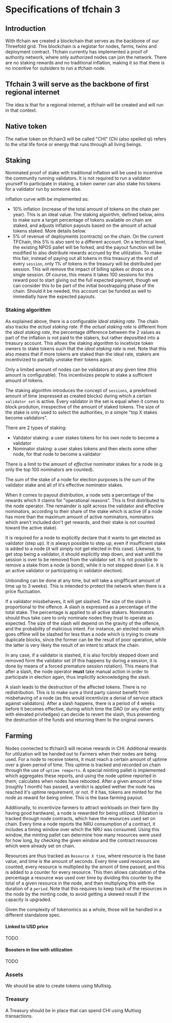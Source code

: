 # Specifications of tfchain 3

## Introduction

With tfchain we created a blockchain that serves as the backbone of our Threefold grid. This blockchain is a registar for nodes, farms, twins and deployment contract.
Tfchain currently has implemented a proof of authority network, where only authorized nodes can join the network. There are no staking rewards and no traditional inflation,
making it so that there is no incentive for outsiders to run a tfchain node.

## Tfchain 3 will serve as the backbone of first regional internet

The idea is that for a regional internet, a tfchain will be created and will run in that context.

## Native token

The native token on tfchain3 will be called "CHI" (Chi (also spelled qi) refers to the vital life force or energy that runs through all living beings.

## Staking

Nominated proof of stake with traditional inflation will be used to incentive the
community running validators. It is not required to run a validator yourself to
participate in staking, a token owner can also stake his tokens for a validator
run by someone else.

inflation curve with be implemented as:

- 10% inflation (increase of the total amount of tokens on the chain per year).
This is an ideal value. The staking algoirthm, defined below, aims to make sure
a target percentage of tokens available on chain are staked, and adjusts inflation
payouts based on the amount of actual tokens staked. More details below.
- 5% of revenue of deployments (contracts) on the chain. On the current TFChain,
this 5% is also sent to a different account. On a technical level, the existing
NPOS pallet will be forked, and the payout function will be modified to also distribute
rewards accrued by the utilization. To make this fair, instead of paying out all
tokens in this treasury at the end of every `session`, only 1% of tokens in the
treasury will be distributed per session. This will remove the impact of billing
spikes or drops on a single session. Of course, this means it takes 100 sessions
for this reward pool to start giving out the full expected payment, though we can
consider this to be part of the initial boostrapping phase of the chain. Should
it be needed, this account can be funded as well to immediatly have the expected
payouts.

### Staking algorithm

As explained above, there is a configurable _ideal staking rate_. The chain also
tracks the _actual staking rate_. If the _actual staking rate_ is different from
the _ideal staking rate_, the percentage difference between the 2 values as part
of the inflation is not paid to the stakers, but rather depositted into a treasury
account. This allows the staking algorithm to incetivize token owners to stake
tokens such that the _ideal staking rate_ is met. Note that this also means that
if more tokens are staked than the ideal rate, stakers are incentivized to partially
unstake their tokens again.

Only a limited amount of nodes can be validators at any given time (this amount is
configurable). This incentivizes people to stake a sufficient amount of tokens.

The staking algorithm introduces the concept of `sessions`, a predefined amount of
time (expressed as created blocks) during which a certain `validator set` is active.
Every validator in the set is equal when it comes to block prodution, irrespective
of the amount of staked tokens. The size of the stake is only used to select the
authorities, in a simple "top X stakes become validators".

There are 2 types of staking:

- Validator staking: a user stakes tokens for his own node to become a validator
- Nominator staking: a user stakes tokens and then elects some other node, for that
node to become a validator

There is a limit to the amount of _effective_ nominator stakes for a node (e.g. only
the top 100 nominators are counted).

The sum of the stake of a node for election purposes is the sum of the validator
stake and all of it's effective nominator stakes.

When it comes to payout distribution, a node sets a percentage of the rewards which
it claims for "operational reasons". This is first distributed to the node operator.
The remainder is split across the validator and effective nominators, according to
their share of the stake which is active (if a node has more than the maximum amount
of active nominators, nominators which aren't included don't get rewards, and their
stake is not counted toward the active stake).

It is required for a node to explicitly declare that it wants to get elected as validator
(step up). It is always possible to step up, even if insufficient stake is added
to a node (it will simply not get elected in this case). Likewise, to get stop being
a validator, it should explicitly step down, and wait untill the session is over
to be removed from the validator set. It is not possible to remove a stake from
a node (a bond), while it is not stepped down (i.e. it is an active validator or
participating in validator election).

Unbonding can be done at any time, but will take a singifficant amount of time
up to 3 weeks). This is intended to protect the network when there is a price
fluctuation.

If a validator missbehaves, it will get slashed. The size of the slash is proportional
to the offence. A slash is expressed as a percentage of the total stake. The percentage
is applied to all active stakers. Nominators should thus take care to only nominate
nodes they trust to operate as expected. The size of the slash will depend on the
gravity of the offence, and the probability of malicious intent. For instance, an
elected node which goes offline will be slashed for less than a node which is trying
to create duplicate blocks, since the former can be the result of poor operation,
while the latter is very likely the result of an intent to attack the chain.

In any case, if a validator is slashed, it is also forcibly stepped down and removed
form the validator set (if this happens by during a session, it is done by means
of a forced premature session rotation). This means that after a slash, the node
operator **must** take manual action in order to participate in election again,
thus implicitly acknowledging the slash.

A slash leads to the destruction of the affected tokens. There is no redistribution.
This is to make sure a third party cannot benefit from misbehaving of a node (as
this would incentivize a denial of service attack against validators). After a slash
happens, there is a period of 4 weeks before it becomes effective, during which time
the DAO (or any other entity with elevated priviledges) can decide to revert the
slash, thus preventing the destruction of the funds and returning them to the original
owners.

## Farming

Nodes connected to tfchain3 will receive rewards in CHI. Additional rewards for
utilization will be handed out to Farmers when their nodes are being used. For a
node to receive tokens, it must reach a certain amount of uptime over a given period
of time. This uptime is tracked and recorded on chain through the use of `uptime
remports`. A special minting pallet is implemented which aggregates these reports,
and using the node uptime reported in them, calculates when nodes have rebooted.
After a given amount of time (roughly 1 month) has passed, a verdict is applied wether
the node has reached it's uptime requirement, or not. If it has, tokens are minted
for the node as reward for being online. This is the base farming payout.

Additionally, to incentivize farmers to attract workloads on their farm (by having
good hardware), a node is rewarded for being utilized. Utilization is tracked through
node contracts, which have the resources used set on chain. Every time a node reports
the NRU consumption of a contract, it includes a timing window over which the NRU
was consumed. Using this window, the minting pallet can determine how many resources
were used for how long, by checking the given window and the contract resources which
were already set on chain.

Resources are thus tracked as `Resource X time`, where resource is the base value,
and time is the amount of seconds. Every time used resources are counted, every resource
is multiplied by the amont of time passed, and this is added to a counter for every
resource. This then allows calculation of the percentage a resource was used over
time by dividing this counter by the total of a given resource in the node, and then
multiplying this with the duration of a `period`. Note that this requires to keep
track of the resources in the node by the minting code, to avoid getting a skewed
result if the capacity is upgraded.

Given the complexity of tokenomics as a whole, those will be handled in a different
standalone spec.

#### Linked to USD price

TODO

#### Boosters in line with utilization

TODO

### Assets

We should be able to create tokens using Multisig.

### Treasury

A Treasury should be in place that can spend CHI using Multisig transactions.
